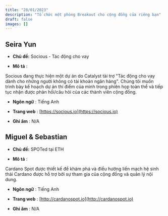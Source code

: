 ```yaml
---
title: "28/01/2023"
description: "Tổ chức một phòng Breakout cho cộng đồng của riêng bạn"
draft: false
images: []
---
```


## Seira Yun

- **Chủ đề:** Socious - Tác động cho vay

- **Mô tả** :

Socious đang thực hiện một dự án do Catalyst tài trợ "Tác động cho vay dành cho những người không có tài khoản ngân hàng". Chúng tôi muốn trình bày kế hoạch dự án thí điểm của mình trong phiên họp toàn thể và tiếp tục nhận được phản hồi/câu hỏi của các thành viên cộng đồng.

- **Ngôn ngữ** : Tiếng Anh

- **Trang web** : [https://socious.io](https://socious.io)

- **Ghi âm** : N/A

## Miguel &amp; Sebastian

- **Chủ đề:** SPOTed tại ETH

- **Mô tả** :

Cardano Spot được thiết kế để khám phá và điều hướng liền mạch hệ sinh thái Cardano được hỗ trợ bởi sự tham gia của cộng đồng và quản lý nội dung.

- **Ngôn ngữ** : Tiếng Anh

- **Trang web** : [http://cardanospot.io](http://cardanospot.io)

- **Ghi âm** : N/A
